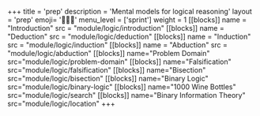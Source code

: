 +++
title = 'prep'
description = 'Mental models for logical reasoning'
layout = 'prep'
emoji= '🧑🏾‍💻'
menu_level = ['sprint']
weight = 1
[[blocks]]
name = "Introduction"
src = "module/logic/introduction"
[[blocks]]
name = "Deduction"
src = "module/logic/deduction"
[[blocks]]
name = "Induction"
src = "module/logic/induction"
[[blocks]]
name = "Abduction"
src = "module/logic/abduction"
[[blocks]]
name="Problem Domain"
src="module/logic/problem-domain"
[[blocks]]
name="Falsification"
src="module/logic/falsification"
[[blocks]]
name="Bisection"
src="module/logic/bisection"
[[blocks]]
name="Binary Logic"
src="module/logic/binary-logic"
[[blocks]]
name="1000 Wine Bottles"
src="module/logic/search"
[[blocks]]
name="Binary Information Theory"
src="module/logic/location"
+++
